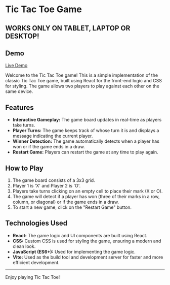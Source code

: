 # Tic Tac Toe Game

## WORKS ONLY ON TABLET, LAPTOP OR DESKTOP!

## Demo

[Live Demo](https://venerable-narwhal-45ad12.netlify.app/)

Welcome to the Tic Tac Toe game! This is a simple implementation of the classic Tic Tac Toe game, built using React for the front-end logic and CSS for styling. The game allows two players to play against each other on the same device.

## Features

- **Interactive Gameplay:** The game board updates in real-time as players take turns.
- **Player Turns:** The game keeps track of whose turn it is and displays a message indicating the current player.
- **Winner Detection:** The game automatically detects when a player has won or if the game ends in a draw.
- **Restart Game:** Players can restart the game at any time to play again.

## How to Play

1. The game board consists of a 3x3 grid.
2. Player 1 is 'X' and Player 2 is 'O'.
3. Players take turns clicking on an empty cell to place their mark (X or O).
4. The game will detect if a player has won (three of their marks in a row, column, or diagonal) or if the game ends in a draw.
5. To start a new game, click on the "Restart Game" button.

## Technologies Used

- **React:** The game logic and UI components are built using React.
- **CSS:** Custom CSS is used for styling the game, ensuring a modern and clean look.
- **JavaScript (ES6+):** Used for implementing the game logic.
- **Vite:** Used as the build tool and development server for faster and more efficient development.

---

Enjoy playing Tic Tac Toe!
